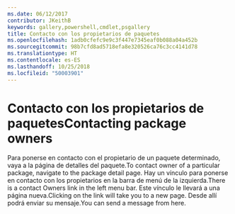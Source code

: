 ```yaml
---
ms.date: 06/12/2017
contributor: JKeithB
keywords: gallery,powershell,cmdlet,psgallery
title: Contacto con los propietarios de paquetes
ms.openlocfilehash: 1adb0cfefc9e9c3f447e7345eaf0b088a04a452b
ms.sourcegitcommit: 98b7cfd8ad5718efa8e320526ca76c3cc4141d78
ms.translationtype: HT
ms.contentlocale: es-ES
ms.lasthandoff: 10/25/2018
ms.locfileid: "50003901"
---
```

# <a name="contacting-package-owners"></a><span data-ttu-id="a1efc-103">Contacto con los propietarios de paquetes</span><span class="sxs-lookup"><span data-stu-id="a1efc-103">Contacting package owners</span></span>

<span data-ttu-id="a1efc-104">Para ponerse en contacto con el propietario de un paquete determinado, vaya a la página de detalles del paquete.</span><span class="sxs-lookup"><span data-stu-id="a1efc-104">To contact owner of a particular package, navigate to the package detail page.</span></span>
<span data-ttu-id="a1efc-105">Hay un vínculo para ponerse en contacto con los propietarios en la barra de menú de la izquierda.</span><span class="sxs-lookup"><span data-stu-id="a1efc-105">There is a contact Owners link in the left menu bar.</span></span>
<span data-ttu-id="a1efc-106">Este vínculo le llevará a una página nueva.</span><span class="sxs-lookup"><span data-stu-id="a1efc-106">Clicking on the link will take you to a new page.</span></span>
<span data-ttu-id="a1efc-107">Desde allí podrá enviar su mensaje.</span><span class="sxs-lookup"><span data-stu-id="a1efc-107">You can send a message from here.</span></span>

